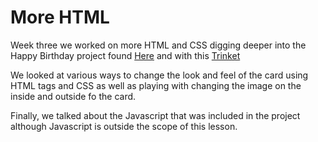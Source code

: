 # More HTML

Week three we worked on more HTML and CSS digging deeper into the Happy Birthday project found [Here](https://codeclubprojects.org/en-GB/webdev/happy-birthday/) and with this [Trinket](http://jumpto.cc/web-intro)

We looked at various ways to change the look and feel of the card using HTML tags and CSS as well as playing with changing the image on the inside and outside fo the card.

Finally, we talked about the Javascript that was included in the project although Javascript is outside the scope of this lesson.
